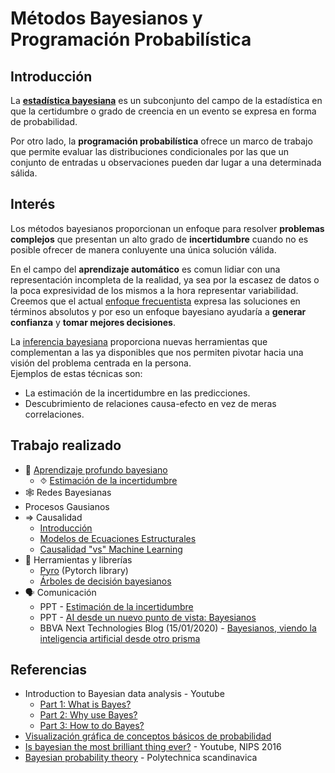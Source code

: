 # Métodos Bayesianos y Programación Probabilística

## Introducción
La [**estadística bayesiana**](https://en.wikipedia.org/wiki/Bayesian_statistics) es un subconjunto del campo de la estadística en que la certidumbre o grado de creencia en un evento se expresa en forma de probabilidad.

Por otro lado, la **programación probabilística** ofrece un marco de trabajo que permite evaluar las distribuciones condicionales por las que un conjunto de entradas u observaciones pueden dar lugar a una determinada sálida. 

## Interés
Los métodos bayesianos proporcionan un enfoque para resolver **problemas complejos** que presentan un alto grado de **incertidumbre** cuando no es posible ofrecer de manera conluyente una única solución válida.

En el campo del **aprendizaje automático** es comun lidiar con una representación incompleta de la realidad, ya sea por la escasez de datos o la poca expresividad de los mismos a la hora representar variabilidad. Creemos que el actual [enfoque frecuentista](https://en.wikipedia.org/wiki/Frequentist_probability) expresa las soluciones en términos absolutos y por eso un enfoque bayesiano ayudaría a **generar confianza** y **tomar mejores decisiones**.

La [inferencia bayesiana](https://en.wikipedia.org/wiki/Bayesian_inference) proporciona nuevas herramientas que complementan a las ya disponibles que nos permiten pivotar hacia una visión del problema centrada en la persona.  
Ejemplos de estas técnicas son:
* La estimación de la incertidumbre en las predicciones.
* Descubrimiento de relaciones causa-efecto en vez de meras correlaciones.


## Trabajo realizado
* 🧠 [Aprendizaje profundo bayesiano](bayesian_deep_learning)
  * ⯑ [Estimación de la incertidumbre](bayesian_deep_learning/uncertainty_estimation)
* 🕸 Redes Bayesianas
* Procesos Gausianos
* ⇒ Causalidad
  * [Introducción](causality/README.md)
  * [Modelos de Ecuaciones Estructurales](https://github.com/beeva/TEC_LAB-structural_equation_modeling)
  * [Causalidad "vs" Machine Learning](https://github.com/beeva/TEC_LAB-causality_vs_machine_learning)
* 🔧  Herramientas y librerías
  * [Pyro](https://github.com/next-samuelmunoz/bayprob) (Pytorch library)
  * [Árboles de decisión bayesianos](https://github.com/beeva/TEC_LAB-bayesian_decision_trees)
* 🗣️ Comunicación
  * PPT - [Estimación de la incertidumbre](https://docs.google.com/presentation/d/1mRkL54FNAwC0YNSKmbeWWg-IJNR2ch6oCLktIXDMjfc)
  * PPT - [AI desde un nuevo punto de vista: Bayesianos](https://docs.google.com/presentation/d/158Wi28rWwBFuqM1bmjjy03PLX83ssA8p3vq_Op9HL7M)
  * BBVA Next Technologies Blog (15/01/2020) - [Bayesianos, viendo la inteligencia artificial desde otro prisma](https://www.bbvanexttechnologies.com/bayesianos-viendo-la-inteligencia-artificial-desde-otro-prisma/)
  
  
  
## Referencias

* Introduction to Bayesian data analysis - Youtube
  * [Part 1: What is Bayes?](https://www.youtube.com/watch?v=3OJEae7Qb_o)
  * [Part 2: Why use Bayes?](https://www.youtube.com/watch?v=mAUwjSo5TJE)
  * [Part 3: How to do Bayes?](https://www.youtube.com/watch?v=Ie-6H_r7I5A)
* [Visualización gráfica de conceptos básicos de probabilidad](https://seeing-theory.brown.edu/)
* [Is bayesian the most brilliant thing ever?](https://www.youtube.com/watch?v=HumFmLu3CJ8) - Youtube, NIPS 2016
* [Bayesian probability theory](http://users.ics.aalto.fi/harri/thesis/valpola_thesis/node12.html) - Polytechnica scandinavica

